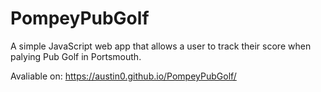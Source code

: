 # PompeyPubGolf

A simple JavaScript web app that allows a user to track their score when palying Pub Golf in Portsmouth.

Avaliable on: https://austin0.github.io/PompeyPubGolf/

